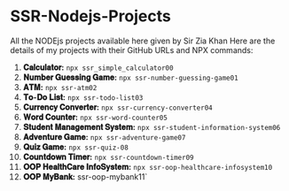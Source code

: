 # SSR-Nodejs-Projects
All the NODEjs projects available here given by Sir Zia Khan
Here are the details of my projects with their GitHub URLs and NPX commands:

1. **𝐂𝐚𝐥𝐜𝐮𝐥𝐚𝐭𝐨𝐫:**  `npx ssr_simple_calculator00`
2. **𝐍𝐮𝐦𝐛𝐞𝐫 𝐆𝐮𝐞𝐬𝐬𝐢𝐧𝐠 𝐆𝐚𝐦𝐞:** `npx ssr-number-guessing-game01`
3. **𝐀𝐓𝐌:** `npx ssr-atm02`
4. **𝐓𝐨-𝐃𝐨 𝐋𝐢𝐬𝐭:** `npx ssr-todo-list03`
5. **𝐂𝐮𝐫𝐫𝐞𝐧𝐜𝐲 𝐂𝐨𝐧𝐯𝐞𝐫𝐭𝐞𝐫:**  `npx ssr-currency-converter04`
6. **𝐖𝐨𝐫𝐝 𝐂𝐨𝐮𝐧𝐭𝐞𝐫:** `npx ssr-word-counter05`
7. **𝐒𝐭𝐮𝐝𝐞𝐧𝐭 𝐌𝐚𝐧𝐚𝐠𝐞𝐦𝐞𝐧𝐭 𝐒𝐲𝐬𝐭𝐞𝐦:** `npx ssr-student-information-system06`
8. **𝐀𝐝𝐯𝐞𝐧𝐭𝐮𝐫𝐞 𝐆𝐚𝐦𝐞:** `npx ssr-adventure-game07`
9. **𝐐𝐮𝐢𝐳 𝐆𝐚𝐦𝐞:** `npx ssr-quiz-08`
10. **𝐂𝐨𝐮𝐧𝐭𝐝𝐨𝐰𝐧 𝐓𝐢𝐦𝐞𝐫:**  `npx ssr-countdown-timer09`
11. **𝐎𝐎𝐏 𝐇𝐞𝐚𝐥𝐭𝐡𝐂𝐚𝐫𝐞 𝐈𝐧𝐟𝐨𝐒𝐲𝐬𝐭𝐞𝐦:** `npx ssr-oop-healthcare-infosystem10`
12. **𝐎𝐎𝐏 𝐌𝐲𝐁𝐚𝐧𝐤:** ssr-oop-mybank11`

